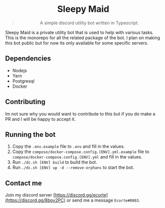 <div align='center'>
<h1>Sleepy Maid</h1>
<blockquote>A simple discord utility bot written in Typescript.</blockquote>
</div>

Sleepy Maid is a private utility bot that is used to help with various tasks.
This is the monorepo for all the related package of the bot.
I plan on making this bot public but for now its only available for some specific servers.

## Dependencies

- Nodejs
- Yarn
- Postgresql
- Docker

## Contributing

Im not sure why you would want to contribute to this but if you do make a PR and I will be happy to accept it.

## Running the bot

1. Copy the `.env.example` file to `.env` and fill in the values.
2. Copy the `compose/docker-compose.config.[ENV].yml.example` file to `compose/docker-compose.config.[ENV].yml` and fill in the values.
3. Run `./dc.sh [ENV] build` to build the bot.
4. Run `./dc.sh [ENV] up -d --remove-orphans` to start the bot.

## Contact me

Join my discord server [https://discord.gg/ecorte](https://discord.gg/8bpy2PC) or send me a message `Ecorte#0003`.
